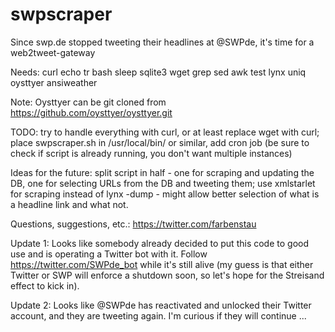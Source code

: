 # swpscraper
Since swp.de stopped tweeting their headlines at @SWPde, it's time for a web2tweet-gateway

Needs: curl echo tr bash sleep sqlite3 wget grep sed awk test lynx uniq oysttyer ansiweather

Note: Oysttyer can be git cloned from https://github.com/oysttyer/oysttyer.git

TODO: try to handle everything with curl, or at least replace wget with curl; place swpscraper.sh in /usr/local/bin/ or similar, add cron job (be sure to check if script is already running, you don't want multiple instances)

Ideas for the future: split script in half - one for scraping and updating the DB, one for selecting URLs from the DB and tweeting them; use xmlstarlet for scraping instead of lynx -dump - might allow better selection of what is a headline link and what not.

Questions, suggestions, etc.: https://twitter.com/farbenstau

Update 1: Looks like somebody already decided to put this code to good use and is operating a Twitter bot with it.  Follow https://twitter.com/SWPde_bot while it's still alive (my guess is that either Twitter or SWP will enforce a shutdown soon, so let's hope for the Streisand effect to kick in).

Update 2: Looks like @SWPde has reactivated and unlocked their Twitter account, and they are tweeting again.  I'm curious if they will continue ...
